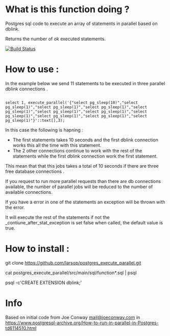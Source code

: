 # What is this function doing ?
Postgres sql code to execute an array of statements in parallel based on dblink.

Returns the number of ok executed statements.

[![Build Status](https://travis-ci.org/larsop/postgres_execute_parallel.svg?branch=master)](https://travis-ci.org/larsop/postgres_execute_parallel)

# How to use :
In the example below we send 11 statements to be executed in three parallel dblink connections .

<pre><code>
select 1, execute_parallel('{"select pg_sleep(10)","select pg_sleep(1)","select pg_sleep(1)","select pg_sleep(1)","select pg_sleep(1)","select pg_sleep(1)","select pg_sleep(1)","select pg_sleep(1)","select pg_sleep(1)","select pg_sleep(1)","select pg_sleep(1)"}'::text[],3);
</pre></code>

In this case the following is hapning :
- The first statements takes 10 seconds and the first dblink connection works this all the time with this statement.
- The 2 other connections continue to work with the rest of the statements while the first dblink connection work the first statement. 

This mean that that this jobs takes a total of 10 seconds if there are three free database connections .

If you request to run more parallel requests than there are db connections available, 
the number of parallel jobs will be reduced to the number of available connections. 

If you have a error in one of the statements an exception will be thrown with the error.

It will execute the rest of the statements if not the _contiune_after_stat_exception is set false when called, the default value is true.


# How to install :

git clone https://github.com/larsop/postgres_execute_parallel.git

cat postgres_execute_parallel/src/main/sql/function*.sql | psql

psql -c'CREATE EXTENSION dblink;'

# Info
Based on initial code from Joe Conway <mail@joeconway.com>  in https://www.postgresql-archive.org/How-to-run-in-parallel-in-Postgres-td6114510.html
 

